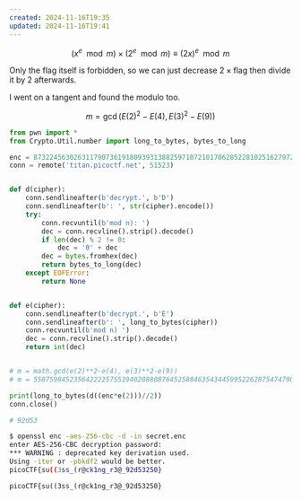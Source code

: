 ```yaml
---
created: 2024-11-16T19:35
updated: 2024-11-16T19:41
---
```


$$
(x^e\mod{m})\times(2^e\mod{m})\equiv (2x)^e\mod{m}
$$

Only the flag itself is forbidden, so we can just decrease $2\times\text{flag}$ then divide it by 2 afterwards.

I went on a tangent and found the modulo too.

$$
m=\gcd(E(2)^{2}-E(4),E(3)^{2}-E(9))
$$

```python
from pwn import *
from Crypto.Util.number import long_to_bytes, bytes_to_long

enc = 873224563026311790736191809393138825971072101706285228102516279725246082824238887755080848591049817640245481028953722926586046994669540835757705139131212
conn = remote('titan.picoctf.net', 51523)


def d(cipher):
    conn.sendlineafter(b'decrypt.', b'D')
    conn.sendlineafter(b': ', str(cipher).encode())
    try:
        conn.recvuntil(b'mod n): ')
        dec = conn.recvline().strip().decode()
        if len(dec) % 2 != 0:
            dec = '0' + dec
        dec = bytes.fromhex(dec)
        return bytes_to_long(dec)
    except EOFError:
        return None


def e(cipher):
    conn.sendlineafter(b'decrypt.', b'E')
    conn.sendlineafter(b': ', long_to_bytes(cipher))
    conn.recvuntil(b'mod n) ')
    dec = conn.recvline().strip().decode()
    return int(dec)


# m = math.gcd(e(2)**2-e(4), e(3)**2-e(9))
# m = 5507598452356422225755194020880876452588463543445995226287547479009566151786764261801368190219042978883834809435145954028371516656752643743433517325277971

print(long_to_bytes(d((enc*e(2)))//2))
conn.close()

# 92d53
```

```bash
$ openssl enc -aes-256-cbc -d -in secret.enc
enter AES-256-CBC decryption password:
*** WARNING : deprecated key derivation used.
Using -iter or -pbkdf2 would be better.
picoCTF{su((3ss_(r@ck1ng_r3@_92d53250}
```

```flag
picoCTF{su((3ss_(r@ck1ng_r3@_92d53250}
```
